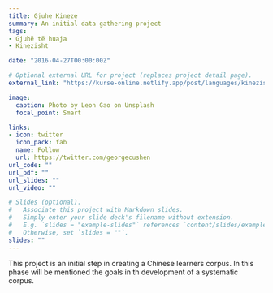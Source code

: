 ```yaml
---
title: Gjuhe Kineze
summary: An initial data gathering project
tags:
- Gjuhë të huaja
- Kinezisht

date: "2016-04-27T00:00:00Z"

# Optional external URL for project (replaces project detail page).
external_link: "https://kurse-online.netlify.app/post/languages/kinezisht/"

image:
  caption: Photo by Leon Gao on Unsplash
  focal_point: Smart

links:
- icon: twitter
  icon_pack: fab
  name: Follow
  url: https://twitter.com/georgecushen
url_code: ""
url_pdf: ""
url_slides: ""
url_video: ""

# Slides (optional).
#   Associate this project with Markdown slides.
#   Simply enter your slide deck's filename without extension.
#   E.g. `slides = "example-slides"` references `content/slides/example-slides.md`.
#   Otherwise, set `slides = ""`.
slides: ""
---
```


This project is an initial step in creating a Chinese learners corpus. In this phase will be mentioned the goals in th development of a systematic corpus.
